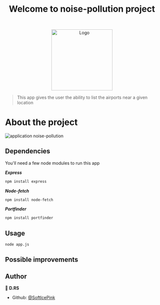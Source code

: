 <h1 align="center">Welcome to noise-pollution project</h1>



<!-- PROJECT LOGO -->
<br />
<p align="center">
  <a href="https://github.com/othneildrew/Best-README-Template">
    <img src="https://www.freelogodesign.org/file/app/client/thumb/015a2070-f647-4890-aeac-1961a1aa61b2_200x200.png?1587633561341" alt="Logo" width="200" height="200">
  </a>



> This app gives the user the ability to list the airports near a given location
# About the project

![application noise-pollution](https://i.imgur.com/S7YNCUt.png)
## Dependencies
<p>You'll need a few node modules to run this app</p>

***Express***
```sh
npm install express
```
***Node-fetch***
```sh
npm install node-fetch
```
***Portfinder***
```sh
npm install portfinder
```
## Usage

```sh
node app.js
```
## Possible improvements


## Author

👤 **D.RS**

* Github: [@SoftIcePink ](https://github.com/SoftIcePink )
